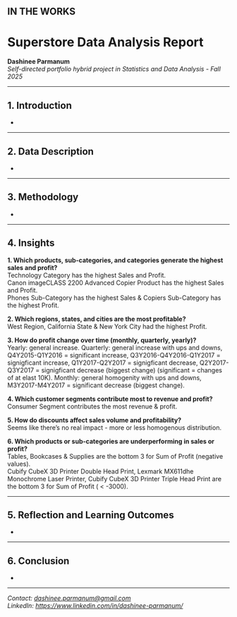 ## IN THE WORKS

# Superstore Data Analysis Report

**Dashinee Parmanum**  
*Self-directed portfolio hybrid project in Statistics and Data Analysis - Fall 2025*

---
## 1. Introduction
-

---
## 2. Data Description
- 

---
## 3. Methodology
- 

---
## 4. Insights
**1. Which products, sub-categories, and categories generate the highest sales and profit?**  
Technology Category has the highest Sales and Profit.  
Canon imageCLASS 2200 Advanced Copier Product has the highest Sales and Profit.  
Phones Sub-Category has the highest Sales & Copiers Sub-Category has the highest Profit.  

**2. Which regions, states, and cities are the most profitable?**    
West Region, California State & New York City had the highest Profit.  

**3. How do profit change over time (monthly, quarterly, yearly)?**   
Yearly: general increase.
Quarterly: general increase with ups and downs, Q4Y2015-Q1Y2016 = significant increase, Q3Y2016-Q4Y2016-Q1Y2017 = signigficant increase, Q1Y2017-Q2Y2017 = signigficant decrease, Q2Y2017-Q3Y2017 = signigficant decrease (biggest change) (significant = changes of at elast 10K).
Monthly: general homogenity with ups and downs, M3Y2017-M4Y2017 = significant decrease (biggest change).
 
**4. Which customer segments contribute most to revenue and profit?**    
Consumer Segment contributes the most revenue & profit.  

**5. How do discounts affect sales volume and profitability?**    
Seems like there’s no real impact - more or less homogenous distribution.  

**6. Which products or sub-categories are underperforming in sales or profit?**  
Tables, Bookcases & Supplies are the bottom 3 for Sum of Profit (negative values).  
Cubify CubeX 3D Printer Double Head Print, Lexmark MX611dhe Monochrome Laser Printer, Cubify CubeX 3D Printer Triple Head Print are the bottom 3 for Sum of Profit ( < -3000).  

---
## 5. Reflection and Learning Outcomes
- 

---
## 6. Conclusion
- 

---
*Contact: dashinee.parmanum@gmail.com*  
*LinkedIn: https://www.linkedin.com/in/dashinee-parmanum/*  
